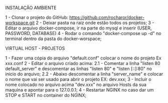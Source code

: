INSTALAÇÃO AMBIENTE

1 - Clonar o projeto do GitHub: https://github.com/rocharor/docker-workspace.git
2 - Deixar pasta na raiz onde estão todos os projetos;
3 - Editar o arquivo docker-compose, ir na parte do mysql e inserir (USER, PASSWORD, DATABASE)
4 - Rodar o comando "docker-compose up -d" no terminal dentro da pasta do docker-worspace;

VIRTUAL HOST - PROJETOS

1 - Fazer uma cópia do arquivo "default.conf" colocar o nome do projeto Ex xxx.conf
2 - Editar o arquivo criado acima: 
  2.1 - Comentar a linha "listen 80 default_server" e descomentar as linhas "listen 80" e "listen [::]:80" no inicio do arquivo;
  2.2 - Abaixo descomentar a linha "server_name" e colocar o nome que vai ser usado para abrir o projeto EX: dev.xxx;
3 - Incluir o nome colocado no arquivo acima "dev.xxx" no arquivo Hosts da sua maquina e apontar para o 127.0.0.1;
4 - Restartar NGINX no caso dar um STOP e START no container do NGINX;
